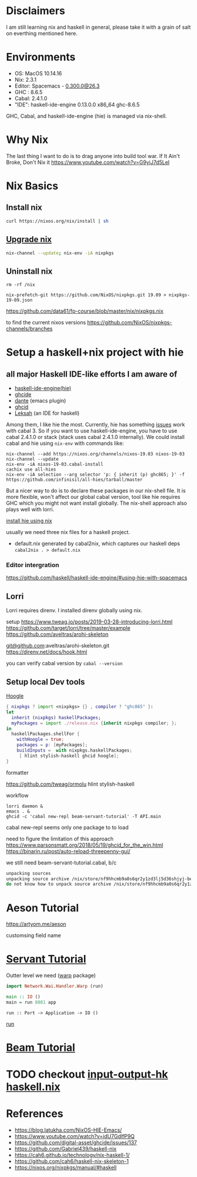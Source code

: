 
# Disclaimers

I am still learning nix and haskell in general, please take it with a grain of salt on everthing mentioned here.

# Environments

-   OS: MacOS 10.14.16
-   Nix: 2.3.1
-   Editor: Spacemacs - 0.300.0@26.3
-   GHC : 8.6.5
-   Cabal: 2.4.1.0
-   "IDE": haskell-ide-engine 0.13.0.0 x86\_64 ghc-8.6.5

GHC, Cabal, and haskell-ide-engine (hie) is managed via nix-shell.

# Why Nix

The last thing I want to do is to drag anyone into build tool war. If It Ain't Broke, Don't Nix it <https://www.youtube.com/watch?v=G9yiJ7d5LeI>

# Nix Basics

## Install nix

```sh
curl https://nixos.org/nix/install | sh
```

## [Upgrade nix](https://nixos.org/nix/manual/#ch-upgrading-nix)

```sh
nix-channel --update; nix-env -iA nixpkgs
```

## Uninstall nix

```shell
rm -rf /nix
```

```shell
nix-prefetch-git https://github.com/NixOS/nixpkgs.git 19.09 > nixpkgs-19-09.json
```

<https://github.com/data61/fp-course/blob/master/nix/nixpkgs.nix>

to find the current nixos versions <https://github.com/NixOS/nixpkgs-channels/branches>

# Setup a haskell+nix project with hie

## all major Haskell IDE-like efforts I am aware of

-   [haskell-ide-engine(hie)](https://github.com/haskell/haskell-ide-engine)
-   [ghcide](https://github.com/digital-asset/ghcide)
-   [dante](https://github.com/jyp/dante) (emacs plugin)
-   [ghcid](https://github.com/ndmitchell/ghcid)
-   [Leksah](https://github.com/leksah/leks) (an IDE for haskell)

Among them, I like hie the most. Currently, hie has something [issues](https://github.com/haskell/haskell-ide-engine/issues/1376) work with cabal 3. So if you want to use haskell-ide-engine, you have to use cabal 2.4.1.0 or stack (stack uses cabal 2.4.1.0 internally). We could install cabal and hie using `nix-env` with commands like:

```shell
nix-channel --add https://nixos.org/channels/nixos-19.03 nixos-19-03
nix-channel --update
nix-env -iA nixos-19-03.cabal-install
cachix use all-hies
nix-env -iA selection --arg selector 'p: { inherit (p) ghc865; }' -f https://github.com/infinisil/all-hies/tarball/master
```

But a nicer way to do is to declare these packages in our nix-shell file. It is more flexible, won't affect our global cabal version, tool like hie requires GHC which you might not want install globally. The nix-shell approach also plays well with lorri.

[install hie using nix](https://github.com/Infinisil/all-hies)

usually we need three nix files for a haskell project.

-   default.nix generated by cabal2nix, which captures our haskell deps `cabal2nix . > default.nix`

### Editor intergration

<https://github.com/haskell/haskell-ide-engine/#using-hie-with-spacemacs>

## Lorri

Lorri requires direnv. I installed direnv globally using nix.

setup <https://www.tweag.io/posts/2019-03-28-introducing-lorri.html> <https://github.com/target/lorri/tree/master/example> <https://github.com/aveltras/arohi-skeleton>

git@github.com:aveltras/arohi-skeleton.git <https://direnv.net/docs/hook.html>

you can verify cabal version by `cabal --version`

## Setup local Dev tools

[Hoogle](https://hoogle.haskell.org/)

```nix
{ nixpkgs ? import <nixpkgs> {} , compiler ? "ghc865" }:
let
  inherit (nixpkgs) haskellPackages;
  myPackages = import ./release.nix {inherit nixpkgs compiler; };
in
  haskellPackages.shellFor {
    withHoogle = true;
    packages = p: [myPackages];
    buildInputs =  with nixpkgs.haskellPackages;
     [ hlint stylish-haskell ghcid hoogle];
}
```

formatter

<https://github.com/tweag/ormolu> hlint stylish-haskell

workflow

```shell
lorri daemon &
emacs . &
ghcid -c 'cabal new-repl beam-servant-tutorial' -T API.main
```

cabal new-repl seems only one package to to load

need to figure the limitation of this approach <https://www.parsonsmatt.org/2018/05/19/ghcid_for_the_win.html> <https://binarin.ru/post/auto-reload-threepenny-gui/>

we still need beam-servant-tutorial.cabal, b/c

```sh
unpacking sources
unpacking source archive /nix/store/nf9hhcmb9a0s6qr2y1zd3lj5d36shjyj-beam-servant-tutorial.cabal
do not know how to unpack source archive /nix/store/nf9hhcmb9a0s6qr2y1zd3lj5d36shjyj-beam-servant-tutorial.cabal
```

# Aeson Tutorial

<https://artyom.me/aeson>

customsing field name

# [Servant Tutorial](https://haskell-servant.readthedocs.io/en/v0.8/tutorial/index.html)

Outter level we need ([warp](https://hackage.haskell.org/package/warp) package)

```haskell
import Network.Wai.Handler.Warp (run)

main :: IO ()
main = run 8081 app
```

`run :: Port -> Application -> IO ()`

[run](https://www.stackage.org/haddock/nightly-2019-11-17/warp-3.3.4/Network-Wai-Handler-Warp.html#v:run)

# [Beam Tutorial](https://tathougies.github.io/beam/tutorials/tutorial1/)

# TODO checkout [input-output-hk haskell.nix](https://input-output-hk.github.io/haskell.nix/)

# References

-   <https://blog.latukha.com/NixOS-HIE-Emacs/>
-   <https://www.youtube.com/watch?v=idU7GdlfP9Q>
-   <https://github.com/digital-asset/ghcide/issues/137>
-   <https://github.com/Gabriel439/haskell-nix>
-   <https://cah6.github.io/technology/nix-haskell-1/>
-   <https://github.com/cah6/haskell-nix-skeleton-1>
-   <https://nixos.org/nixpkgs/manual/#haskell>
